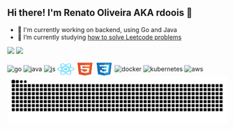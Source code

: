 ## Hi there! I'm Renato Oliveira AKA rdoois 👋

- 🔭 I'm currently working on backend, using Go and Java
- 🌱 I’m currently studying <a href="https://github.com/rdoois/leetcode">how to solve Leetcode problems</a>

<div>
    <img height="160em" src="https://github-readme-stats.vercel.app/api?username=rdoois&show_icons=true&theme=transparent&rank_icon=github"/>
    <img height="160em" src="https://github-readme-stats.vercel.app/api/top-langs/?username=rdoois&show_icons=true&theme=transparent&layout=compact&cache_seconds=21600"/>
</div>

<br>
<div style="display: inline_block">
    <img align="center" alt="go" height="29" width="40" src="https://cdn.jsdelivr.net/gh/devicons/devicon@latest/icons/go/go-original-wordmark.svg" />
    <img align="center" alt="java" height="30" width="40" src="https://cdn.jsdelivr.net/gh/devicons/devicon@latest/icons/java/java-original.svg" />
    <img align="center" alt="js" height="30" width="40" src="https://cdn.jsdelivr.net/gh/devicons/devicon@latest/icons/javascript/javascript-original.svg" />
    <img align="center" alt="react" height="30" width="40" src="https://raw.githubusercontent.com/devicons/devicon/master/icons/react/react-original.svg">
    <img align="center" alt="html" height="30" width="40" src="https://raw.githubusercontent.com/devicons/devicon/master/icons/html5/html5-original.svg">
    <img align="center" alt="css" height="30" width="40" src="https://raw.githubusercontent.com/devicons/devicon/master/icons/css3/css3-original.svg">
    <img align="center" alt="docker" height="30" width="40" src="https://cdn.jsdelivr.net/gh/devicons/devicon@latest/icons/docker/docker-plain.svg" />
    <img align="center" alt="kubernetes" height="30" width="40" src="https://cdn.jsdelivr.net/gh/devicons/devicon@latest/icons/kubernetes/kubernetes-original.svg" />
    <img align="center" alt="aws" height="30" width="40" src="https://cdn.jsdelivr.net/gh/devicons/devicon@latest/icons/amazonwebservices/amazonwebservices-plain-wordmark.svg" />
</div>

<picture>
    <source media="(prefers-color-scheme: dark)" srcset="https://github.com/rdoois/rdoois/blob/output/github-contribution-grid-snake-dark.svg" />
    <source media="(prefers-color-scheme: light)" srcset="https://github.com/rdoois/rdoois/blob/output/github-contribution-grid-snake.svg" />
    <img alt="github-snake" src="https://github.com/rdoois/rdoois/blob/output/github-contribution-grid-snake.svg" />
</picture>
